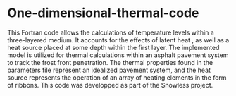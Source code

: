 # One-dimensional-thermal-code
This Fortran code allows the calculations of temperature levels within a three-layered medium. It accounts for the effects of latent heat , as well as a heat source placed at some depth within the first layer. The implemented model is utilized for thermal calculations within an asphalt pavement system to track the frost front penetration. The thermal properties found in the parameters file represent an idealized pavement system, and the heat source represents the operation of an array of heating elements in the form of ribbons. This code was developped as part of the Snowless project.
